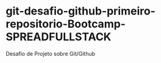 # git-desafio-github-primeiro-repositorio-Bootcamp-SPREADFULLSTACK
Desafio de Projeto sobre Git/Github
